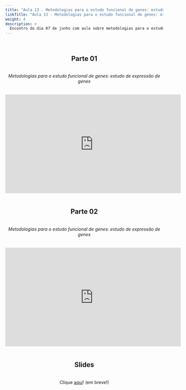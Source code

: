 ```yaml
---
title: "Aula 13 - Metodologias para o estudo funcional de genes: estudo de expressão de genes"
linkTitle: "Aula 13 - Metodologias para o estudo funcional de genes: estudo de expressão de genes"
weight: 4
description: >
  Encontro do dia 07 de junho com aula sobre metodologias para o estudo funcional de genes: estudo de expressão de genes
---
```


<br>
<div align="center">
<h2>Parte 01</h2>
<br>
<i>Metodologias para o estudo funcional de genes: estudo de expressão de genes</i>
<br><br><br>
<iframe width="560" height="315" src="https://www.youtube.com/embed/juZJ9N0ybaA" frameborder="0" allow="accelerometer; autoplay; clipboard-write; encrypted-media; gyroscope; picture-in-picture" allowfullscreen></iframe>
<br><br>

<h2>Parte 02</h2>
<br>
<i>Metodologias para o estudo funcional de genes: estudo de expressão de genes</i>
<br><br><br>
<iframe width="560" height="315" src="https://www.youtube.com/embed/5wBmIEHpHX4" frameborder="0" allow="accelerometer; autoplay; clipboard-write; encrypted-media; gyroscope; picture-in-picture" allowfullscreen></iframe>
<br><br>

<h2>Slides</h2>
<br>
Clique <a href="">aqui</a>! (em breve!)
</div>